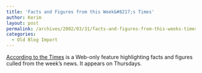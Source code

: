 ```yaml
---
title: 'Facts and Figures from this Week&#8217;s Times'
author: Kerim
layout: post
permalink: /archives/2002/03/31/facts-and-figures-from-this-weeks-times/
categories:
  - Old Blog Import
---
```

<a href="http://www.nytimes.com/2002/03/28/weekinreview/28ATTT.html" onclick="_gaq.push(['_trackEvent', 'outbound-article', 'http://www.nytimes.com/2002/03/28/weekinreview/28ATTT.html', 'According to the Times']);" >According to the Times</a> is a Web-only feature highlighting facts and figures culled from the week&#8217;s news. It appears on Thursdays.


